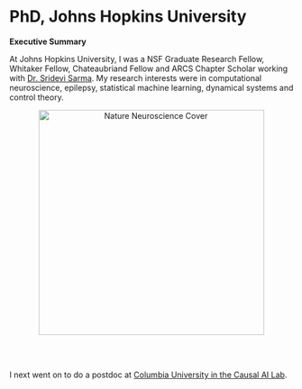 # PhD, Johns Hopkins University
__Executive Summary__

At Johns Hopkins University, I was a NSF Graduate Research Fellow, Whitaker Fellow, Chateaubriand Fellow and ARCS Chapter Scholar working with [Dr. Sridevi Sarma](https://sarmalab.icm.jhu.edu). My research interests were in computational neuroscience, epilepsy, statistical machine learning, dynamical systems and control theory.

<a href="https://www.nature.com/articles/s41593-021-00901-w">
  <p align="center"><img src=./assets/images/nn_cover.png alt="Nature Neuroscience Cover" width=400></p>
</a><br><br>

I next went on to do a postdoc at [Columbia University in the Causal AI Lab](https://github.com/adam2392/adam2392/blob/master/causalailab.md).
